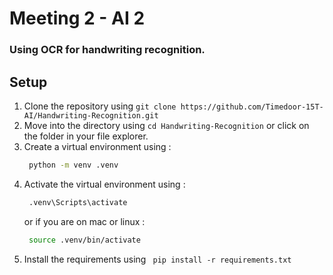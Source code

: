 # Meeting 2 - AI 2
### Using OCR for handwriting recognition.

## Setup
1. Clone the repository using `git clone https://github.com/Timedoor-15T-AI/Handwriting-Recognition.git`
2. Move into the directory using `cd Handwriting-Recognition` or click on the folder in your file explorer.
3. Create a virtual environment using :
   ```bash
    python -m venv .venv
   ```
4. Activate the virtual environment using :
   ```bash
    .venv\Scripts\activate
   ```
   or if you are on mac or linux :
   ```bash
    source .venv/bin/activate
   ```
5. Install the requirements using ` pip install -r requirements.txt`